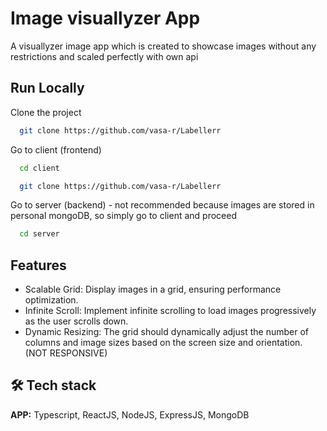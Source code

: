 
# Image visuallyzer App

A visuallyzer image app which is created to showcase images without any restrictions and scaled perfectly with own api
## Run Locally

Clone the project

```bash
  git clone https://github.com/vasa-r/Labellerr
```

Go to client (frontend)

```bash
  cd client
```
```bash
  git clone https://github.com/vasa-r/Labellerr
```

Go to server (backend) - not recommended because images are stored in personal mongoDB, so simply go to client and proceed

```bash
  cd server
```




## Features

- Scalable Grid: Display images in a grid, ensuring performance optimization.
- Infinite Scroll: Implement infinite scrolling to load images progressively as the user scrolls down.
- Dynamic Resizing: The grid should dynamically adjust the number of columns and image sizes based on the screen size and orientation. (NOT RESPONSIVE)




## 🛠 Tech stack
**APP:** Typescript, ReactJS, NodeJS, ExpressJS, MongoDB

